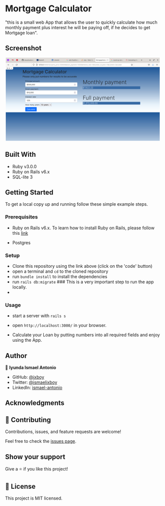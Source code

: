 
# Mortgage Calculator

"this is a small web App that allows the user to quickly calculate how much monthly payment plus interest he will be paying off, if he decides to get Mortgage loan".


## Screenshot
<div align="center">
    <img alt="screenshot" src="./app/assets/images/screenshot2.png" width="500">
</div>


## Built With

- Ruby v3.0.0
- Ruby on Rails v6.x
- SQL-lite 3

## Getting Started

To get a local copy up and running follow these simple example steps.

### Prerequisites

- Ruby on Rails v6.x. To learn how to install Ruby on Rails, please follow this [link](https://guides.rubyonrails.org/getting_started.html)

- Postgres

### Setup

- Clone this repository using the link above (click on the 'code' button)
- open a terminal and `cd` to the cloned repository
- run `bundle install` to install the dependencies
- run `rails db:migrate` ### This is a very important step to run the app locally.
-  
### Usage

- start a server with `rails s`

- open `http://localhost:3000/` in your browser.

- Calculate your Loan by putting numbers into all required fields and enjoy using the App.


## Author

👤 **Iyunda Ismael Antonio**

- GitHub: [@ixboy](https://github.com/ixboy)
- Twitter: [@ismaelixboy](https://twitter.com/ismaelixboy)
- LinkedIn: [ismael-antonio](https://www.linkedin.com/in/ismaelantonio/)




## Acknowledgments



## 🤝 Contributing

Contributions, issues, and feature requests are welcome!

Feel free to check the [issues page](https://github.com/ixboy/mortgage_calculator/issues).

## Show your support

Give a ⭐️ if you like this project!

## 📝 License

This project is MIT licensed.

